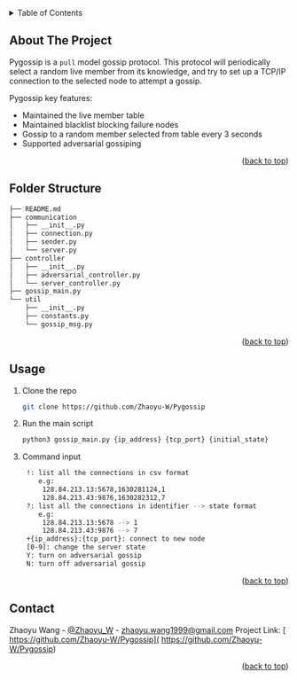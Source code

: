 <!-- Improved compatibility of back to top link: See: https://github.com/othneildrew/Best-README-Template/pull/73 -->
<a name="readme-top"></a>

<!-- TABLE OF CONTENTS -->
<details>
  <summary>Table of Contents</summary>
  <ol>
    <li><a href="#about-the-project">About The Project</a></li>
    <li><a href="#folder-structure">Folder Structure</a></li>
    <li><a href="#usage">Usage</a></li>
    <li><a href="#contact">Contact</a></li>
  </ol>
</details>

<!-- ABOUT THE PROJECT -->
## About The Project
Pygossip is a `pull` model gossip protocol. This protocol will periodically select
a random live member from its knowledge, and try to set up a TCP/IP connection to the selected
node to attempt a gossip.

Pygossip key features:
* Maintained the live member table
* Maintained blacklist blocking failure nodes
* Gossip to a random member selected from table every 3 seconds
* Supported adversarial gossiping

<p align="right">(<a href="#readme-top">back to top</a>)</p>

## Folder Structure
```sh
├── README.md
├── communication
│   ├── __init__.py
│   ├── connection.py
│   ├── sender.py
│   └── server.py
├── controller
│   ├── __init__.py
│   ├── adversarial_controller.py
│   └── server_controller.py
├── gossip_main.py
└── util
    ├── __init__.py
    ├── constants.py
    └── gossip_msg.py
```

<p align="right">(<a href="#readme-top">back to top</a>)</p>

<!-- USAGE EXAMPLES -->
## Usage
1. Clone the repo
   ```sh
   git clone https://github.com/Zhaoyu-W/Pygossip
   ```
2. Run the main script
   ```sh
   python3 gossip_main.py {ip_address} {tcp_port} {initial_state}
   ```
3. Command input
   ```sh
    !: list all the connections in csv format
       e.g:
        128.84.213.13:5678,1630281124,1
        128.84.213.43:9876,1630282312,7
    ?: list all the connections in identifier --> state format
       e.g:
        128.84.213.13:5678 --> 1
        128.84.213.43:9876 --> 7
    +{ip_address}:{tcp_port}: connect to new node
    [0-9]: change the server state
    Y: turn on adversarial gossip
    N: turn off adversarial gossip
   ```
<p align="right">(<a href="#readme-top">back to top</a>)</p>

<!-- CONTACT -->
## Contact
Zhaoyu Wang - [@Zhaoyu_W](https://twitter.com/Zhaoyu_W) - zhaoyu.wang1999@gmail.com
Project Link: [ https://github.com/Zhaoyu-W/Pygossip]( https://github.com/Zhaoyu-W/Pygossip)

<p align="right">(<a href="#readme-top">back to top</a>)</p>
